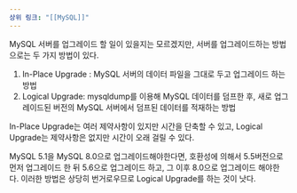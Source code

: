 ```yaml
---
상위 링크: "[[MySQL]]"
---
```

MySQL 서버를 업그레이드 할 일이 있을지는 모르겠지만, 서버를 업그레이드하는 방법으로는 두 가지 방법이 있다.
1. In-Place Upgrade : MySQL 서버의 데이터 파일을 그대로 두고 업그레이드 하는 방법
2. Logical Upgrade: mysqldump를 이용해 MySQL 데이터를 덤프한 후, 새로 업그레이드된 버전의 MySQL 서버에서 덤프된 데이터를 적재하는 방법

In-Place Upgrade는 여러 제약사항이 있지만 시간을 단축할 수 있고, Logical Upgrade는 제약사항은 없지만 시간이 오래 걸릴 수 있다.

MySQL 5.1을 MySQL 8.0으로 업그레이드해야한다면, 호환성에 의해서 5.5버전으로 먼저 업그레이드 한 뒤 5.6으로 업그레이드 하고, 그 이후 8.0으로 업그레이드 해야한다. 이러한 방법은 상당히 번거로우므로 Logical Upgrade를 하는 것이 낫다.